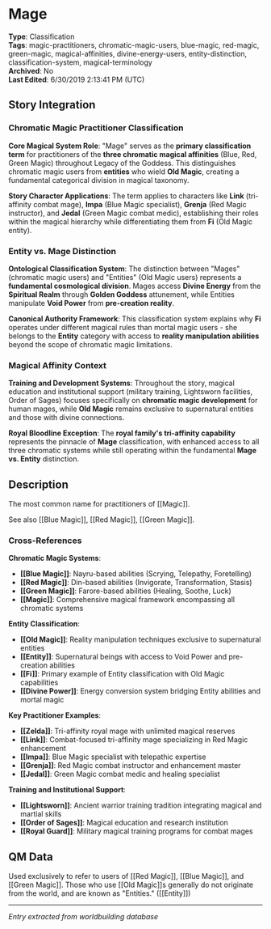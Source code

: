 # Mage

**Type**: Classification  
**Tags**: magic-practitioners, chromatic-magic-users, blue-magic, red-magic, green-magic, magical-affinities, divine-energy-users, entity-distinction, classification-system, magical-terminology  
**Archived**: No  
**Last Edited**: 6/30/2019 2:13:41 PM (UTC)

## Story Integration

### Chromatic Magic Practitioner Classification
**Core Magical System Role**: "Mage" serves as the **primary classification term** for practitioners of the **three chromatic magical affinities** (Blue, Red, Green Magic) throughout Legacy of the Goddess. This distinguishes chromatic magic users from **entities** who wield **Old Magic**, creating a fundamental categorical division in magical taxonomy.

**Story Character Applications**: The term applies to characters like **Link** (tri-affinity combat mage), **Impa** (Blue Magic specialist), **Grenja** (Red Magic instructor), and **Jedal** (Green Magic combat medic), establishing their roles within the magical hierarchy while differentiating them from **Fi** (Old Magic entity).

### Entity vs. Mage Distinction
**Ontological Classification System**: The distinction between "Mages" (chromatic magic users) and "Entities" (Old Magic users) represents a **fundamental cosmological division**. Mages access **Divine Energy** from the **Spiritual Realm** through **Golden Goddess** attunement, while Entities manipulate **Void Power** from **pre-creation reality**.

**Canonical Authority Framework**: This classification system explains why **Fi** operates under different magical rules than mortal magic users - she belongs to the **Entity** category with access to **reality manipulation abilities** beyond the scope of chromatic magic limitations.

### Magical Affinity Context
**Training and Development Systems**: Throughout the story, magical education and institutional support (military training, Lightsworn facilities, Order of Sages) focuses specifically on **chromatic magic development** for human mages, while **Old Magic** remains exclusive to supernatural entities and those with divine connections.

**Royal Bloodline Exception**: The **royal family's tri-affinity capability** represents the pinnacle of **Mage** classification, with enhanced access to all three chromatic systems while still operating within the fundamental **Mage vs. Entity** distinction.

## Description
The most common name for practitioners of [[Magic]].

See also [[Blue Magic]], [[Red Magic]], [[Green Magic]].

### Cross-References
**Chromatic Magic Systems**:
- **[[Blue Magic]]**: Nayru-based abilities (Scrying, Telepathy, Foretelling)
- **[[Red Magic]]**: Din-based abilities (Invigorate, Transformation, Stasis)
- **[[Green Magic]]**: Farore-based abilities (Healing, Soothe, Luck)
- **[[Magic]]**: Comprehensive magical framework encompassing all chromatic systems

**Entity Classification**:
- **[[Old Magic]]**: Reality manipulation techniques exclusive to supernatural entities
- **[[Entity]]**: Supernatural beings with access to Void Power and pre-creation abilities
- **[[Fi]]**: Primary example of Entity classification with Old Magic capabilities
- **[[Divine Power]]**: Energy conversion system bridging Entity abilities and mortal magic

**Key Practitioner Examples**:
- **[[Zelda]]**: Tri-affinity royal mage with unlimited magical reserves
- **[[Link]]**: Combat-focused tri-affinity mage specializing in Red Magic enhancement
- **[[Impa]]**: Blue Magic specialist with telepathic expertise
- **[[Grenja]]**: Red Magic combat instructor and enhancement master
- **[[Jedal]]**: Green Magic combat medic and healing specialist

**Training and Institutional Support**:
- **[[Lightsworn]]**: Ancient warrior training tradition integrating magical and martial skills
- **[[Order of Sages]]**: Magical education and research institution
- **[[Royal Guard]]**: Military magical training programs for combat mages

## QM Data
Used exclusively to refer to users of [[Red Magic]], [[Blue Magic]], and [[Green Magic]]. Those who use [[Old Magic]]s generally do not originate from the world, and are known as "Entities." ([[Entity]])

---
*Entry extracted from worldbuilding database*

